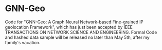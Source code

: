 # GNN-Geo

Code for "GNN-Geo: A Graph Neural Network-based Fine-grained IP geolocation Framework", which has just been accepted by IEEE TRANSACTIONS ON NETWORK SCIENCE AND ENGINEERING. Formal Code and hashed data sample will be released no later than May 5th, after my family's vacation.
